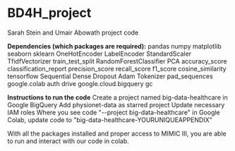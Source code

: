 # BD4H_project
Sarah Stein and Umair Abowath project code

**Dependencies (which packages are required):**
pandas
numpy
matplotlib
seaborn
sklearn
  OneHotEncoder
  LabelEncoder
  StandardScaler
  TfidfVectorizer
  train_test_split
  RandomForestClassifier
  PCA
  accuracy_score
  classification_report
  precision_score
  recall_score
  f1_score
  cosine_similarity
tensorflow
  Sequential
  Dense
  Dropout
  Adam
  Tokenizer
  pad_sequences
google.colab
  auth
  drive
google.cloud.bigquery
gc

**Instructions to run the code**
Create a project named big-data-healthcare in Google BigQuery
Add physionet-data as starred project
Update necessary IAM roles
Where you see code "--project big-data-healthcare" in Google Colab, update code to "big-data-healthcare-YOURUNIQUEAPPENDIX"

With all the packages installed and proper access to MIMIC III, you are able to run and interact with our code in colab. 
